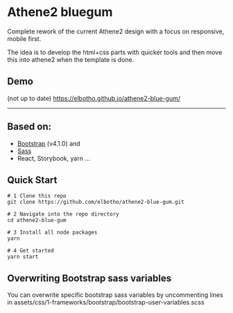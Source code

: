 # Athene2 bluegum

Complete rework of the current Athene2 design with a focus on responsive, mobile first.

The idea is to develop the html+css parts with quicker tools and then move this into athene2 when the template is done.

## Demo

(not up to date)
https://elbotho.github.io/athene2-blue-gum/

---

## Based on:

- [Bootstrap](https://getbootstrap.com/) (v4.1.0) and
- [Sass](http://sass-lang.com/)
- React, Storybook, yarn …

## Quick Start

```
# 1 Clone this repo
git clone https://github.com/elbotho/athene2-blue-gum.git

# 2 Navigate into the repo directory
cd athene2-blue-gum

# 3 Install all node packages
yarn

# 4 Get started
yarn start
```

## Overwriting Bootstrap sass variables

You can overwrite specific bootstrap sass variables by uncommenting lines in assets/css/1-frameworks/bootstrap/bootstrap-user-variables.scss
